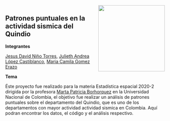 <img align="right" src="https://sdk.bitmoji.com/render/panel/fa4bfda3-cc6d-4418-9436-ab707980eacb-0498e91b-a234-4e5c-a922-8e9f456571e7-v1.png?transparent=1&palette=1" width=210 height=210 />   

## Patrones puntuales en la actividad sismica del Quindio

**Integrantes**

[Jesus David Niño Torres](),
[Julieth Andrea López Castiblanco](),
[Maria Camila Gomez Erazo]() 

**Tema**

Éste proyecto fue realizado para la materia Estadística espacial 2020-2 dirigida por la profesora [Marta Patricia Borhorquez](https://sites.google.com/unal.edu.co/marthapatriciabohorquezcastaed/home) en la Universidad Nacional de Colombia, el objetivo fue realizar un análisis de patrones puntuales sobre el departamento del Quindio, que es uno de los departamentos con mayor actividad actividad sismica en Colombia. Aquí podran encontrar los datos, el código y el análisis respectivo.
